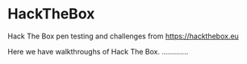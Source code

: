 # HackTheBox
Hack The Box pen testing and challenges from https://hackthebox.eu

Here we have walkthroughs of Hack The Box. .............